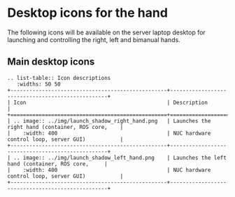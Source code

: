 # Desktop icons for the hand

The following icons will be available on the server laptop desktop for launching and controlling the right, left and bimanual hands.

## Main desktop icons

```eval_rst
.. list-table:: Icon descriptions
   :widths: 50 50
+--------------------------------------------------+--------------------------------------------------+
| Icon                                             | Description                                      | 
+==================================================+==================================================+
| .. image:: ../img/launch_shadow_right_hand.png   | Launches the right hand (container, ROS core,    |
|    :width: 400                                   | NUC hardware control loop, server GUI)           |
+--------------------------------------------------+--------------------------------------------------+
| .. image:: ../img/launch_shadow_left_hand.png    | Launches the left hand (container, ROS core,     |
|    :width: 400                                   | NUC hardware control loop, server GUI)           |
+--------------------------------------------------+--------------------------------------------------+

```
